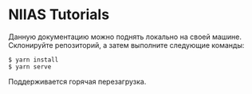# NIIAS Tutorials

Данную документацию можно поднять локально на своей машине. Склонируйте репозиторий,
а затем выполните следующие команды:
```shell
$ yarn install
$ yarn serve
```
Поддерживается горячая перезагрузка.
